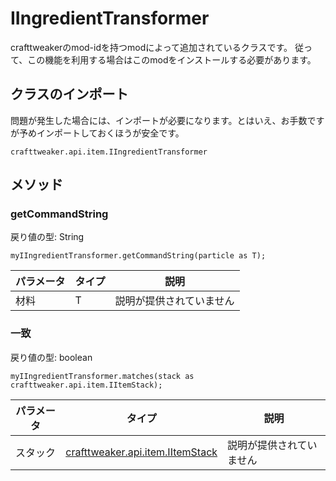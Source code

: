 # IIngredientTransformer

crafttweakerのmod-idを持つmodによって追加されているクラスです。 従って、この機能を利用する場合はこのmodをインストールする必要があります。

## クラスのインポート
問題が発生した場合には、インポートが必要になります。とはいえ、お手数ですが予めインポートしておくほうが安全です。
```zenscript
crafttweaker.api.item.IIngredientTransformer
```

## メソッド
### getCommandString

戻り値の型: String

```zenscript
myIIngredientTransformer.getCommandString(particle as T);
```

| パラメータ | タイプ | 説明           |
| ----- | --- | ------------ |
| 材料    | T   | 説明が提供されていません |


### 一致

戻り値の型: boolean

```zenscript
myIIngredientTransformer.matches(stack as crafttweaker.api.item.IItemStack);
```

| パラメータ | タイプ                                                               | 説明           |
| ----- | ----------------------------------------------------------------- | ------------ |
| スタック  | [crafttweaker.api.item.IItemStack](/vanilla/api/items/IItemStack) | 説明が提供されていません |



